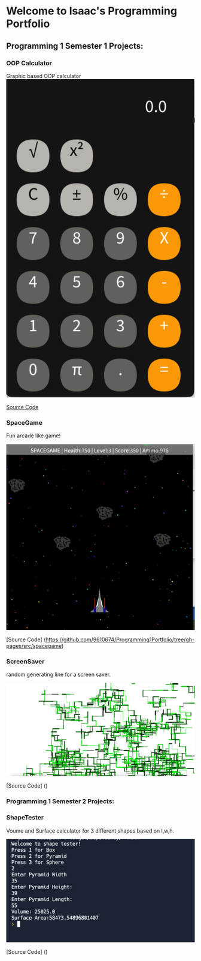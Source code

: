 # Welcome to Isaac's Programming Portfolio

## Programming 1 Semester 1 Projects:

### OOP Calculator
Graphic based OOP calculator
![Running Calculator](https://raw.githubusercontent.com/9610674/Programming1Portfolio/3f8f5e8363a78cd71703f5a130a31d0eb91daa83/images/calc.png)


[Source Code](https://github.com/9610674/Programming1Portfolio/tree/gh-pages/src/calculator)

### SpaceGame
Fun arcade like game!

![Space Game](https://github.com/9610674/Programming1Portfolio/blob/gh-pages/images/Spacegame/SpaceGame.png?raw=true)

[Source Code] (https://github.com/9610674/Programming1Portfolio/tree/gh-pages/src/spacegame)

### ScreenSaver
random generating line for a screen saver.

![Screen Saver](https://github.com/9610674/Programming1Portfolio/blob/gh-pages/images/ScreenSaver/ScreenSaver.png?raw=true)

[Source Code] ()

### Programming 1 Semester 2 Projects:

### ShapeTester
Voume and Surface calculator for 3 different shapes based on l,w,h.

![ShapeTester](https://github.com/9610674/Programming1Portfolio/blob/gh-pages/images/ShapeTester/ShapeTester.png?raw=true)

[Source Code] ()
